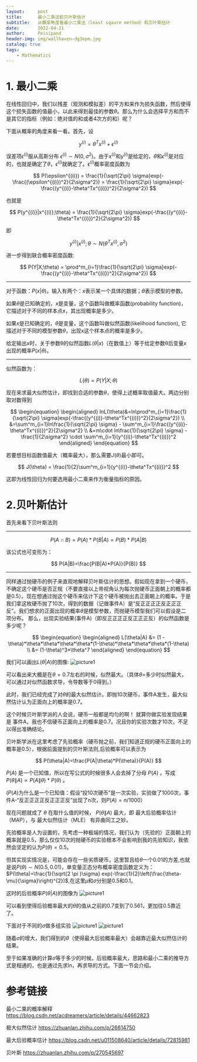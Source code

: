 ```yaml
---
layout:     post
title:      最小二乘法和贝叶斯估计
subtitle:   从概率角度看最小二乘法（least sqaure method）和贝叶斯估计
date:       2022-04-21
author:     Peisipand
header-img: img/wallhaven-dg3opm.jpg
catalog: true
tags:
    - Mathematics
---
```




# 1. 最小二乘
在线性回归中，我们以残差（观测和模拟差）的平方和来作为损失函数，然后使得这个损失函数的值最小，以此来得到最佳的参数$\theta$。那么为什么会选择平方和而不是其它的指标（例如：绝对值的和或者4次方的和）呢？

下面从概率的角度来看一看。首先，设

$$
y^{(i)} = \theta^Tx^{(i)} + \epsilon^{(i)}
$$

误差项$\epsilon^{(i)}$服从高斯分布 $\epsilon^{(i)} \sim N(0,\sigma^2)$。由于$x^{(i)}$和$y^{(i)}$是给定的，$\theta$和$\epsilon^{(i)}$是对应的，也就是确定了$\theta$，$\epsilon^{(i)}$就确定了。$\epsilon^{(i)}$概率密度函数为

$$
P(\epsilon^{(i)}) = \frac{1}{\sqrt{2\pi} \sigma}exp(-\frac{(\epsilon^{(i)})^2}{2\sigma^2}) = \frac{1}{\sqrt{2\pi} \sigma}exp(-\frac{(y^{(i)}-\theta^Tx^{(i)})^2}{2\sigma^2})
$$

也就是

$$
P(y^{(i)}|x^{(i)};\theta) = \frac{1}{\sqrt{2\pi} \sigma}exp(-\frac{(y^{(i)}-\theta^Tx^{(i)})^2}{2\sigma^2}) 
$$

即

$$
y^{(i)}|x^{(i)};\theta \sim N(\theta^Tx^{(i)},\sigma^2)
$$


进一步得到联合概率密度函数:

$$
P(Y|X;\theta) = \prod^m_{i=1}\frac{1}{\sqrt{2\pi} \sigma}exp(-\frac{(y^{(i)}-\theta^Tx^{(i)})^2}{2\sigma^2})
$$

- - -
对于函数：$P(x|\theta)$。输入有两个：$x$表示某一个具体的数据；$\theta$表示模型的参数。

如果$\theta$是已知确定的，$x$是变量，这个函数叫做概率函数(probability function)，它描述对于不同的样本点$x$，其出现概率是多少。

如果$x$是已知确定的，$\theta$是变量，这个函数叫做似然函数(likelihood function), 它描述对于不同的模型参数$\theta$，出现x这个样本点的概率是多少。

给定输出$x$时，关于参数θ的似然函数$L(\theta|x)$（在数值上）等于给定参数θ后变量$x$出现的概率$P(x|\theta)$。
- - -

似然函数为：

$$
L(\theta) = P(Y|X;\theta)
$$


现在来求最大似然估计，即找到合适的参数$\theta$，使得上述概率取值最大。两边分别取对数得到

$$
\begin{equation}
\begin{aligned}
lnL(\theta)&=ln\prod^m_{i=1}\frac{1}{\sqrt{2\pi} \sigma}exp(-\frac{(y^{(i)}-\theta^Tx^{(i)})^2}{2\sigma^2}) \\
&=\sum^m_{i=1}ln\frac{1}{\sqrt{2\pi} \sigma} - \sum^m_{i=1}\frac{(y^{(i)}-\theta^Tx^{(i)})^2}{2\sigma^2}  \\
&=m\cdot ln\frac{1}{\sqrt{2\pi} \sigma} - \frac{1}{2\sigma^2} \cdot \sum^m_{i=1}(y^{(i)}-\theta^Tx^{(i)})^2
\end{aligned}
\end{equation}
$$

若要想目标函数值最大（概率最大），那么需要$J(\theta)$最小即可。

$$
J(\theta) = \frac{1}{2}\sum^m_{i=1}(y^{(i)}-\theta^Tx^{(i)})^2
$$

这即为线性回归为何要选用最小二乘来作为衡量指标的原因。


# 2.贝叶斯估计

首先来看下贝叶斯法则

- - -

$$
P(A \cap B) = P(A)*P(B|A) = P(B)*P(A|B)
$$

该公式也可变形为：

$$
P(A|B)=\frac{P(B|A)*P(A)}{P(B)}
$$

- - -

同样通过抛硬币的例子来直观地解释贝叶斯估计的思想。假如现在拿到一个硬币，不确定这个硬币是否正规（不要直接以上帝视角认为每次抛硬币正面朝上的概率都是0.5）。现在想通过抛这个硬币来估计下这个硬币被抛出去正面朝上的概率。于是我们拿这枚硬币抛了10次，得到的数据（记做事件A）是“反正正正正反正正正反”。我们想求的正面出现的概率$\theta$是模型参数，而抛硬币模型我们可以假设是二项分布。
那么，出现实验结果(事件A)（即反正正正正反正正正反）的似然函数是多少呢？

$$
\begin{equation}
\begin{aligned}
L(\theta|A) 
&= (1 - \theta)*\theta*\theta*\theta*\theta*(1-\theta)*\theta*\theta*\theta*(1-\theta) \\
&= (1-\theta)^3*\theta^7
\end{aligned}
\end{equation}
$$

我们可以画出$L(\theta|A)$的图像:
![picture1](/img/Mathematics_Beyes/1.jpg "图1")

可以看出来大概是在$\theta = 0.7$左右的时候，似然最大。（具体$\theta=$多少时似然最大，可以通过对似然函数求导，令导数等于0得到。）

此时，我们已经完成了对$\theta$的最大似然估计。即抛10次硬币，事件A发生，最大似然估计认为正面向上的概率是0.7。

这个时候贝叶斯学派的人会说，硬币一般都是均匀的啊！ 就算你做实验发现结果是 事件A，我也不信硬币正面向上的概率是0.7。况且你的实验次数才10次，不足以得出准确结论。

贝叶斯学派在这里考虑了先验概率（硬币抛之前，我们知道正规的硬币正面向上的概率是0.5），根据前面提到的贝叶斯法则,后验概率可以表示为

$$
P(\theta|A)=\frac{P(A|\theta)*P(\theta)}{P(A)}
$$

$P(A)$ 是一个已知值，所以在写公式的时候很多人会去掉了分母 $P(A)$ 。写成 $P(\theta \| A) \propto P(A \| \theta)*P(\theta)$ 。

($P(A)$为什么是一个已知值：假设“投10次硬币”是一次实验，实验做了1000次，事件A-“反正正正正反正正正反”出现了n次，则$P(A) = n/1000$）

现在问题就成了 $\theta$ 在取什么值的时候， $P(\theta \| A)$ 最大，即 最大后验概率估计（MAP），与 最大似然估计（MLE） 有异曲同工之妙。

先验概率是人为设置的，先考虑一种极端的情况，我们认为（先验的）正面朝上的概率就是0.5，那么仅仅10次的抛硬币的实验根本不会影响到我的先验知识，我依然会坚定的认为$P(\theta) = 0.5$。

但其实现实情况是，可能会存在一些劣质硬币，这里暂且给$\theta$一个0.01的方差,也就是说$P(\theta) \sim N(0.5,0.01)$，单变量正态分布概率密度函数定义为：$P(\theta)=\frac{1}{\sqrt{2 \pi }\sigma} exp(-\frac{1}{2}\left(\frac{\theta-\mu}{\sigma}\right)^{2})$,在这里$\mu$和$\sigma$分别是0.5和0.1。

这时的后验概率$P(\theta|A)$的图像为
![picture1](/img/Mathematics_Beyes/2.jpg "图2")

可以看到使得后验概率最大的$\theta$的值从之前的0.7变到了0.561，更加往0.5靠近了。

下面对于不同的$\sigma$做多组实验
![picture1](/img/Mathematics_Beyes/3.jpg "图3")
![picture1](/img/Mathematics_Beyes/4.jpg "图4")

随着$\sigma$的增大，我们得到的$\theta$（使得最大后验概率最大）会越靠近最大似然估计的结果。

至于如果准确的计算$\sigma$等于多少的时候，后验概率最大，思路和最小二乘的推导方式是相通的，也是通过先求ln，再求导的方式。下面一节会介绍。







# 参考链接

最小二乘的概率解释
https://blog.csdn.net/acdreamers/article/details/44662823

极大似然估计
https://zhuanlan.zhihu.com/p/26614750

最大后验概率估计
https://blog.csdn.net/u011508640/article/details/72815981

贝叶斯
https://zhuanlan.zhihu.com/p/270545697